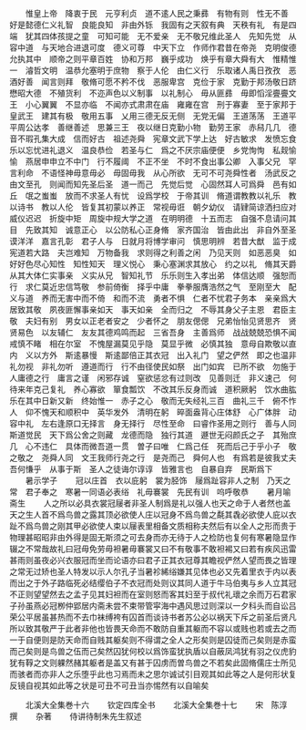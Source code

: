 <!-- { "loadSidebar": true } -->
　　惟皇上帝　降衷于民　元亨利贞　道不逺人民之秉彞　有物有则　性无不善　好是懿德仁义礼智　良能良知　非由外铄　我固有之天叙有典　天秩有礼　有是四端　犹其四体孩提之童　可知可能　无不爱亲　无不敬兄维此圣人　先知先觉　从容中道　与天地合进退可度　德义可尊　中天下立　作师作君昔在帝尧　克明俊德　允执其中　顺帝之则平章百姓　协和万邦　巍乎成功　焕乎有章大舜有大　惟精惟一　濬哲文明　温恭允塞明于庶物　察于人伦　由仁义行　乐取诸人禹日孜孜　恶酒好善　闻言则拜　敬脩可愿不矜不伐　恶服卑宫　克俭于家　克勤于邦汤敬日跻　懋昭大德　不殖货利　不迩声色以义制事　以礼制心　毋从匪彞　毋即慆淫亹亹文王　小心翼翼　不显亦临　不闻亦式肃肃在庙　雍雍在宫　刑于寡妻　至于家邦于皇武王　建其有极　敬用五事　乂用三德无反无侧　无党无偏　王道荡荡　王道平平周公达孝　善继善述　思兼三王　夜以继日克勤小物　勤劳王家　赤舄几几　德音不瑕孔集大成　信而好古　祖述尧舜　宪章文武下学上达　好古敏求　发愤忘食　乐以忘忧进礼退义　温良恭俭　若圣与仁　爲之不厌宗庙便便　乡党恂恂　私觌愉愉　燕居申申立不中门　行不履阈　不正不坐　不时不食出事公卿　入事父兄　罕言利命　不语怪神毋意毋必　毋固毋我　从心所欲　无可不可尧舜性者　汤武反之　由文至孔　则闻而知先圣后圣　道一而己　先觉后觉　心固然耳人可爲舜　邑有如丘　氓之蚩蚩　放而不求圣人有忧　设爲学校　于帝其训　脩道谓教教以礼乐　教以诗书　教以人伦　皆复其初蒙以养正　常视毋诳　朝夕幼仪　请肄简谅洒扫应对　威仪迟迟　折旋中矩　周旋中规大学之道　在明明德　十五而志　自强不息请问其目　先致其知　诚意正心　以公防私心正身脩　家齐国治　皆由此出　非自外至圣谟洋洋　嘉言孔彰　君子人与　日就月将博学审问　慎思明辨　若昔大猷　监于成宪道若大路　夫岂难知　万物备我　求则得之利善之闲　乃见天则　如恶恶臭　如好好色尽心知性　知性知天　理义悦心　秉心塞渊求其放心　约之以礼　脩其天爵　从其大体仁实事亲　义实从兄　智知礼节　乐乐则生入孝出弟　体信达顺　强恕而行　求仁莫近忠信笃敬　参前倚衡　择乎中庸　拳拳服膺浩然之气　至刚至大　配义与道　养而无害中而不倚　和而不流　勇者不惧　仁者不忧君子务本　亲亲爲大　居致其敬　夙夜匪懈事亲如天　事天如亲　全而归之　不辱其身父子主恩　君臣主敬　夫妇有别　男女以正老者安之　少者怀之　朋友偲偲　兄弟怡怡见贤思齐　贤贤易色　以友辅仁　友友其德鸡鸣而起　三省吾身　主善爲师　战战兢兢恐惧不闻　戒慎不睹　相在尔室　不愧屋漏莫见乎隐　莫显乎微　必慎其独　意母自欺敬以直内　义以方外　斯逺暴慢　斯逺鄙倍正其衣冠　出入礼门　望之俨然　即之也温非礼勿视　非礼勿听　遵道而行　行不由径使民如祭　出门如宾　已所不欲　勿施于人庸德之行　庸言之谨　闲邪存诚　窒欲惩忿有过则改　见善则迁　非义速己　何待来年克己复礼　养心寡欲　箪食瓢饮　不改其乐反身而诚　道积厥躬　饮水曲肱　乐在其中日新又新　终始惟一　赤子之心　敬而无失经礼三百　曲礼三千　俯不怍人　仰不愧天和顺积中　英华发外　清明在躬　晬面盎背心庄体舒　心广体胖　动容中礼　左右逢原口无择言　身无择行　尽性至命　曰睿作圣用之则行　善与人同　斯道觉民　天下爲公舍之则藏　龙德而隐　独行其道　遯世无闷颜氏之子　其殆庶几　心不违仁　具体而微吾道一贯　曽子曰唯　仁爲己任　死而后己于乎小子　敬之敬之　尧舜人同　文王我师行尧之行　是尧而己　舜何人也　有爲若是彼我丈夫　吾何慊乎　从事于斯　圣人之徒诲尔谆谆　皆雅言也　自暴自弃　民斯爲下
　　暑示学子
　　冠以庄首　衣以庇躬　裳为胫饰　屦爲趾容非人之制　乃天之常　君子奉之　寒暑一同语必表绤　礼毋褰裳　先民有训　呜呼敬恭
　　暑月喻斋生
　　人之所以必具衣裳冠屦者非圣人制爲是礼以强人也天之命于人者然也盖天之生人首不爲鸟兽之露其顶必欲使人庄以冠身不爲鸟兽之氄其毳必欲使人庇以衣趾不爲鸟兽之刚其甲必欲使人束以屦表里相备文质相称夫然后有以全人之形而贵于物理甚昭昭非由外得是固无斯须之可去身而亦无待于人之检防也复何有寒暑隐显作辍之不常哉故礼曰冠毋免劳毋袒暑毋褰裳又曰不有敬事不敢袒裼又曰若有疾风迅雷甚雨则虽夜必兴衣服冠而坐而论语亦曰君子正其衣冠尊其瞻视俨然人望而畏之皆理之常无过矫也圣人特发以示人尔孔子当暑袗絺绤嫌其见体也必又先着里衣于内以表而出之于外子路临死必结缨伯子不衣冠而处则议其同人道于牛马伯夷与乡人立其冠不正则望望然去之孟子见其妇袒而在室则怒而客其妇至于叔代礼瓌之余而万石君家子孙虽燕必冠栁仲郢居内斋未尝不束带管寜海中遇风思过则深以一夕科头而自讼吕荣公平居虽甚热而不去巾袜缚袴有囚首而谈诗书者苏公必以祸天下斥之前圣后贤凡所以致其敬严于此者非他也皆畏天命而不敢防自重其躯而不容以或贱也若或去之而一于自便则是防天命而自贱其躯矣则不得谓之全人之形矣则是囚徒而己矣则是赤蛮而己矣则是鸟兽之伍而己矣然囚犹何校以爲饰蛮犹执盾以自蔽凤鸿犹有羽之仪虎豹犹有鞟之文则躶然赭其躯者是盖又有甚于囚虏而曽鸟兽之不若矣此固脩儒庄士所见而骇者而亦非人之乐堕乎此也习焉而未之思尔诚试引目观其如此等之人是何形状复反镜自视其如此等之状是可丑不可丑当亦惕然有以自喻矣


　　北溪大全集巻十六
　　钦定四库全书
　　北溪大全集巻十七
　　宋　陈淳　撰
　　杂著
　　侍讲待制朱先生叙述
